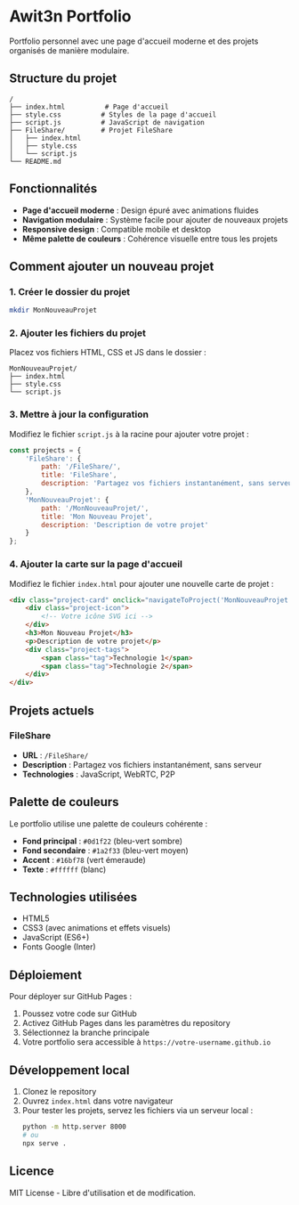# Awit3n Portfolio

Portfolio personnel avec une page d'accueil moderne et des projets organisés de manière modulaire.

## Structure du projet

```
/
├── index.html          # Page d'accueil
├── style.css          # Styles de la page d'accueil
├── script.js          # JavaScript de navigation
├── FileShare/         # Projet FileShare
│   ├── index.html
│   ├── style.css
│   └── script.js
└── README.md
```

## Fonctionnalités

- **Page d'accueil moderne** : Design épuré avec animations fluides
- **Navigation modulaire** : Système facile pour ajouter de nouveaux projets
- **Responsive design** : Compatible mobile et desktop
- **Même palette de couleurs** : Cohérence visuelle entre tous les projets

## Comment ajouter un nouveau projet

### 1. Créer le dossier du projet
```bash
mkdir MonNouveauProjet
```

### 2. Ajouter les fichiers du projet
Placez vos fichiers HTML, CSS et JS dans le dossier :
```
MonNouveauProjet/
├── index.html
├── style.css
└── script.js
```

### 3. Mettre à jour la configuration
Modifiez le fichier `script.js` à la racine pour ajouter votre projet :

```javascript
const projects = {
    'FileShare': {
        path: '/FileShare/',
        title: 'FileShare',
        description: 'Partagez vos fichiers instantanément, sans serveur'
    },
    'MonNouveauProjet': {
        path: '/MonNouveauProjet/',
        title: 'Mon Nouveau Projet',
        description: 'Description de votre projet'
    }
};
```

### 4. Ajouter la carte sur la page d'accueil
Modifiez le fichier `index.html` pour ajouter une nouvelle carte de projet :

```html
<div class="project-card" onclick="navigateToProject('MonNouveauProjet')">
    <div class="project-icon">
        <!-- Votre icône SVG ici -->
    </div>
    <h3>Mon Nouveau Projet</h3>
    <p>Description de votre projet</p>
    <div class="project-tags">
        <span class="tag">Technologie 1</span>
        <span class="tag">Technologie 2</span>
    </div>
</div>
```

## Projets actuels

### FileShare
- **URL** : `/FileShare/`
- **Description** : Partagez vos fichiers instantanément, sans serveur
- **Technologies** : JavaScript, WebRTC, P2P

## Palette de couleurs

Le portfolio utilise une palette de couleurs cohérente :
- **Fond principal** : `#0d1f22` (bleu-vert sombre)
- **Fond secondaire** : `#1a2f33` (bleu-vert moyen)
- **Accent** : `#16bf78` (vert émeraude)
- **Texte** : `#ffffff` (blanc)

## Technologies utilisées

- HTML5
- CSS3 (avec animations et effets visuels)
- JavaScript (ES6+)
- Fonts Google (Inter)

## Déploiement

Pour déployer sur GitHub Pages :

1. Poussez votre code sur GitHub
2. Activez GitHub Pages dans les paramètres du repository
3. Sélectionnez la branche principale
4. Votre portfolio sera accessible à `https://votre-username.github.io`

## Développement local

1. Clonez le repository
2. Ouvrez `index.html` dans votre navigateur
3. Pour tester les projets, servez les fichiers via un serveur local :
   ```bash
   python -m http.server 8000
   # ou
   npx serve .
   ```

## Licence

MIT License - Libre d'utilisation et de modification.